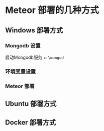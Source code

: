 # Meteor 部署的几种方式

## Windows 部署方式
### Mongodb 设置
启动Mongodb服务
```c:\mongod```
### 环境变量设置
### Meteor 部署

## Ubuntu 部署方式

## Docker 部署方式
